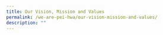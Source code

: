 ```yaml
---
title: Our Vision, Mission and Values
permalink: /we-are-pei-hwa/our-vision-mission-and-values/
description: ""
---
```

